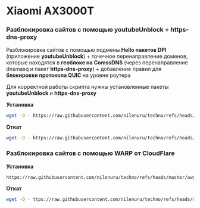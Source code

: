 # Xiaomi AX3000T

### Разблокировка сайтов с помощью youtubeUnblock + https-dns-proxy
Разблокировка сайтов с помощью подмены **Hello пакетов DPI** (приложение **youtubeUnblock**) + точечное перенаправление доменов, которые находятся в **геоблоке на ComssDNS** (через перенаправление dnsmasq и пакет **https-dns-proxy**) + добавление правил для **блокировки протокола QUIC** на уровне роутера

Для корректной работы скрипта нужны установленные пакеты **youtubeUnblock** и **https-dns-proxy**

**Установка**
```sh
wget -O - https://raw.githubusercontent.com/nilenuru/techno/refs/heads/master/universal_config.sh | sh

```
**Откат**
```sh
wget -O - https://raw.githubusercontent.com/nilenuru/techno/refs/heads/master/off_universal_config.sh | sh


```

### Разблокировка сайтов с помощью WARP от CloudFlare

**Установка**
```sh
https://raw.githubusercontent.com/nilenuru/techno/refs/heads/master/awg_config.sh && chmod +x /tmp/awg_config.sh && /tmp/awg_config.sh
```
**Откат**
```sh
wget -O - ttps://raw.githubusercontent.com/nilenuru/techno/refs/heads/master/off_awg_config.sh | sh
```
